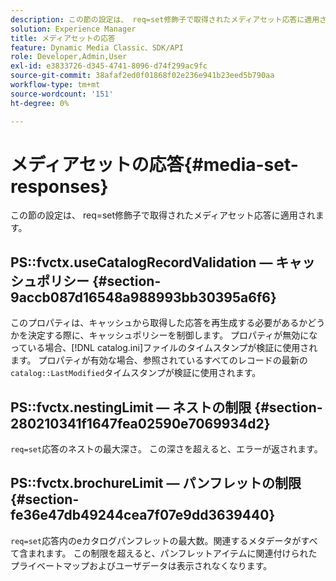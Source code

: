 ```yaml
---
description: この節の設定は、 req=set修飾子で取得されたメディアセット応答に適用されます。
solution: Experience Manager
title: メディアセットの応答
feature: Dynamic Media Classic、SDK/API
role: Developer,Admin,User
exl-id: e3833726-d345-4741-8096-d74f299ac9fc
source-git-commit: 38afaf2ed0f01868f02e236e941b23eed5b790aa
workflow-type: tm+mt
source-wordcount: '151'
ht-degree: 0%

---
```


# メディアセットの応答{#media-set-responses}

この節の設定は、 req=set修飾子で取得されたメディアセット応答に適用されます。

## PS::fvctx.useCatalogRecordValidation — キャッシュポリシー {#section-9accb087d16548a988993bb30395a6f6}

このプロパティは、キャッシュから取得した応答を再生成する必要があるかどうかを決定する際に、キャッシュポリシーを制御します。 プロパティが無効になっている場合、[!DNL catalog.ini]ファイルのタイムスタンプが検証に使用されます。 プロパティが有効な場合、参照されているすべてのレコードの最新の`catalog::LastModified`タイムスタンプが検証に使用されます。

## PS::fvctx.nestingLimit — ネストの制限 {#section-280210341f1647fea02590e7069934d2}

`req=set`応答のネストの最大深さ。 この深さを超えると、エラーが返されます。

## PS::fvctx.brochureLimit — パンフレットの制限 {#section-fe36e47db49244cea7f07e9dd3639440}

`req=set`応答内のeカタログパンフレットの最大数。関連するメタデータがすべて含まれます。 この制限を超えると、パンフレットアイテムに関連付けられたプライベートマップおよびユーザデータは表示されなくなります。
